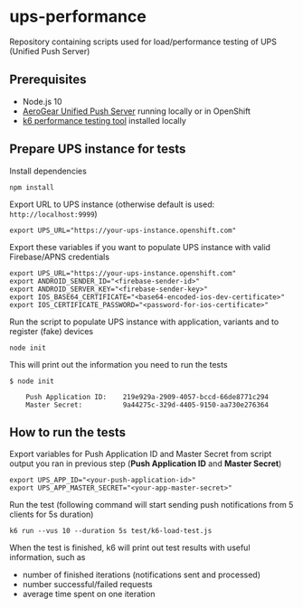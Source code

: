 # ups-performance
Repository containing scripts used for load/performance testing of UPS (Unified Push Server)

## Prerequisites
* Node.js 10
* [AeroGear Unified Push Server](https://github.com/aerogear/aerogear-unifiedpush-server) running locally or in OpenShift
* [k6 performance testing tool](https://k6.io/) installed locally

## Prepare UPS instance for tests

Install dependencies
```
npm install
```

Export URL to UPS instance (otherwise default is used: `http://localhost:9999`)
```
export UPS_URL="https://your-ups-instance.openshift.com"
```

Export these variables if you want to populate UPS instance with valid Firebase/APNS credentials
```
export UPS_URL="https://your-ups-instance.openshift.com"
export ANDROID_SENDER_ID="<firebase-sender-id>"
export ANDROID_SERVER_KEY="<firebase-sender-key>"
export IOS_BASE64_CERTIFICATE="<base64-encoded-ios-dev-certificate>"
export IOS_CERTIFICATE_PASSWORD="<password-for-ios-certificate>"
```

Run the script to populate UPS instance with application, variants and to register (fake) devices
```
node init
```

This will print out the information you need to run the tests

```
$ node init

    Push Application ID:    219e929a-2909-4057-bccd-66de8771c294
    Master Secret:          9a44275c-329d-4405-9150-aa730e276364
```

## How to run the tests

Export variables for Push Application ID and Master Secret from script output you ran in
previous step (**Push Application ID** and **Master Secret**)

```
export UPS_APP_ID="<your-push-application-id>"
export UPS_APP_MASTER_SECRET="<your-app-master-secret>"
```

Run the test (following command will start sending push notifications from 5 clients
for 5s duration)

```
k6 run --vus 10 --duration 5s test/k6-load-test.js
```

When the test is finished, k6 will print out test results with useful information, such as
* number of finished iterations (notifications sent and processed)
* number successful/failed requests
* average time spent on one iteration
